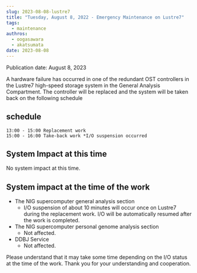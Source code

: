 ```yaml
---
slug: 2023-08-08-lustre7
title: "Tuesday, August 8, 2022 - Emergency Maintenance on Lustre7"
tags:
  - maintenance
authros:
  - oogasawara
  - akatsumata
date: 2023-08-08
---
```


Publication date: August 8, 2023

A hardware failure has occurred in one of the redundant OST controllers in the Lustre7 high-speed storage system in the General Analysis Compartment. The controller will be replaced and the system will be taken back on the following schedule

## schedule

    13:00 - 15:00 Replacement work
    15:00 - 16:00 Take-back work *I/O suspension occurred

## System Impact at this time

No system impact at this time.

## System impact at the time of the work

- The NIG supercomputer general analysis section
    - I/O suspension of about 10 minutes will occur once on Lustre7 during the replacement work. I/O will be automatically resumed after the work is completed.
- The NIG supercomputer personal genome analysis section
    - Not affected.
- DDBJ Service
    - Not affected.

Please understand that it may take some time depending on the I/O status at the time of the work. Thank you for your understanding and cooperation.
